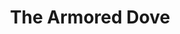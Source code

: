 ---
title: The Armored Dove
year: 1974
opening_date: 1974-11-29
closing_date: 1974-12-14
layout: productions
featured_image: 
image_caption:
image_credit:
playbill:
category:
Theatre: Theatre Jacksonville
Venue: Little Theatre
cast:
  Brigadier General Samuel Hawks, U.S.A.F.: Bill Harriman
  Colonel Snivley, U.S.A.F.: Jim Knize
  John O'Rourke: Kennedy Williams
  Lieutenant Fred Smith, U.S.A.F.: Hal Henderson
  Susan O'Rourke: Sheila Hughes
  Foley Thorndike: Thomas Gibson
  Peg O'Rourke: LeNore Hart
  Mrs. Morgan: Barbara Stillson
  Mrs. Post: Mary Coyle
  Mrs. Olson: Patricia Sharpe
crew:
  Director: Robert Knowles
  Scene Design: Hal Henderson
  Stage Manager: David West
  Lighting Technician: Lloyd Jeffords
  Stage Crew:
    - Dale Stillson
    - Crew Chief
    - Brian Cooke
    - Bobby Kennedy
  Properties:
    - Steve Winemiller
    - Nellie Coyle
  Box Office: Pat Somers
  Publicity: Diane Somerville
  Marquee Sign: Patrick Brodus
  Cast Notes: Sheila Hughes
orchestra:
external_links:
---
